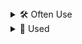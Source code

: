 <details>
<summary>🛠️ Often Use</summary>

### Languages
<p align="left">
  <a href="https://go-skill-icons.vercel.app/">
    <img height=30 src="https://go-skill-icons.vercel.app/api/icons?i=c,cpp,ts,go,py,kotlin"
    />
  </a>
</p>

### Framework & DB
<p align="left">
  <a href="https://go-skill-icons.vercel.app/">
    <img height=30 src="https://go-skill-icons.vercel.app/api/icons?i=react,nextjs,hono"
    />
  </a>
</p>
<p align="left">
  <a href="https://go-skill-icons.vercel.app/">
    <img height=30 src="https://go-skill-icons.vercel.app/api/icons?i=tailwind,sass,sqlite"
    />
  </a>
</p>

### Infra & DevOps
<p align="left">
  <a href="https://go-skill-icons.vercel.app/">
    <img height=30 src="https://go-skill-icons.vercel.app/api/icons?i=cloudflare,docker,githubactions"
    />
  </a>
</p>

### Tools & Environment
<p align="left">
  <a href="https://go-skill-icons.vercel.app/">
    <img height=30 src="https://go-skill-icons.vercel.app/api/icons?i=figma,discord"
    />
  </a>
</p>

</details>

<details>
<summary>🔧 Used</summary>

### Languages
<p align="left">
  <a href="https://go-skill-icons.vercel.app/">
    <img height=30 src="https://go-skill-icons.vercel.app/api/icons?i=java,php,swift,ruby,rust"
    />
  </a>
</p>

### Framework & DB
<p align="left">
  <a href="https://go-skill-icons.vercel.app/">
    <img height=30 src="https://go-skill-icons.vercel.app/api/icons?i=astro,remix,rails,laravel,electron,tauri"
    />
  </a>
</p>
<p align="left">
  <a href="https://go-skill-icons.vercel.app/">
    <img height=30 src="https://go-skill-icons.vercel.app/api/icons?i=postgresql,mysql"
    />
  </a>
</p>

### Platforms & Tools
<p align="left">
  <a href="https://go-skill-icons.vercel.app/">
    <img height=30 src="https://go-skill-icons.vercel.app/api/icons?i=aws,gcp,azure,vercel,supabase,googleappsscript"
    />
  </a>
</p>
<p align="left">
  <a href="https://go-skill-icons.vercel.app/">
    <img height=30 src="https://go-skill-icons.vercel.app/api/icons?i=notion,slack,canva,unity,blender"
    />
  </a>
</p>

</details>